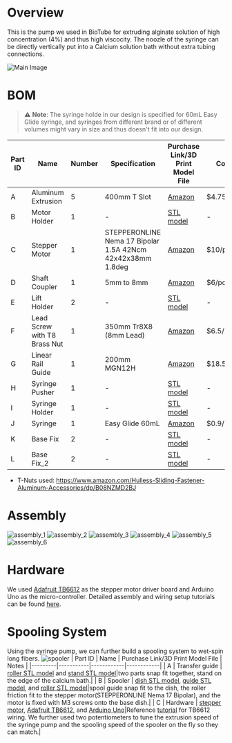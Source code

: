 # Overview
This is the pump we used in BioTube for extruding alginate solution of high concentration (4%) and thus high viscocity. The noozle of the syringe can be directly vertically put into a Calcium solution bath without extra tubing connections.

![Main Image](./img/main.png)

# BOM
> ⚠️ **Note**: The syringe holde in our design is specified for 60mL Easy Glide syringe, and syringes from different brand or of different volumes might vary in size and thus doesn't fit into our design.

| Part ID | Name       | Number     |Specification| Purchase Link/3D Print Model File | Cost |
|---------|------------|------------|------------|------------|------------|
| A       | Aluminum Extrusion |5|400mm T Slot| [Amazon](https://www.amazon.com/dp/B08Y8N7FD1?ref=nb_sb_ss_w_as-reorder_k0_1_13&amp=&crid=3VBMHCCEM3T1E&sprefix=aluminum%2Bextr&th=1) |$4.75/pc|
| B       | Motor Holder |1|-| [STL model](./model/pump/motor_holder.stl) |-|
| C       | Stepper Motor |1|STEPPERONLINE Nema 17 Bipolar 1.5A 42Ncm 42x42x38mm 1.8deg| [Amazon](https://www.amazon.com/dp/B0B38GX54H?ref=nb_sb_ss_w_as-reorder_k6_1_10&amp=&crid=38ALOK9A3HVA2&sprefix=stepper%2Bmo&th=1) |$10/pc|
| D       | Shaft Coupler |1|5mm to 8mm| [Amazon](https://www.amazon.com/Zeberoxyz-Aluminium-Diameter20mm-Length25mm-Motor%EF%BC%886-35x8mm%EF%BC%89/dp/B08QVK3MWH/ref=sr_1_3?crid=3KA69M92NF2WA&dib=eyJ2IjoiMSJ9.G8P_Ai-VgIKyJdhHRLNPaFbWD6G-bg2DOH26e_dJ_AqZjmpm3Kfxe9YSS5Xe-C9LNhXHVXSkyMVGvJhy3w7LEzOaFjR0_xhorvwDRA0BQtQm_o5658zIPECaxB-ZqSg8cTDzOxQJmyprdWSFRnvjLCkQS1sFaRJWD6SSXs8aNToE-gX1_88rdvoSFGOqlOt1210Tec3Ieczaz3KT_ldxUSrQaFBJubXfvxQNzg0u4AYk5PVZCS47C-DpApR4D3O-lKW9g2xUJenxwATmf2JsD0dofLakgFuol9Dsr3QFC7A.zFeMgHKedo4BgMLGxM52Td_1PwYd4vTPVeZjAgLir9o&dib_tag=se&keywords=coupler+cnc&qid=1731899614&s=industrial&sprefix=couplercnc%2Cindustrial%2C129&sr=1-3) |$6/pc|
| E       | Lift Holder |2|-| [STL model](./model/pump/lift_holder.stl) |-|
| F       | Lead Screw with T8 Brass Nut |1 |350mm Tr8X8 (8mm Lead)| [Amazon](https://www.amazon.com/350mm-Tr8X8-Printer-Machine-Thread/dp/B0981YH6X7/ref=sr_1_2_pp?crid=NEQGLEHW82GC&dib=eyJ2IjoiMSJ9.XdtkPX4h1YB3gFMo_YePmreEhNOOEAi2CmLBdDgSsTHB-3wYwS8haRcTaf3a1oEjmV1tqwPEirnk-9F1l8cae6sbfjtPA_5U_kjapQrdl2EYU7h5B_AtmhosBm2scBV2K1ft3Di68isoY8s2LcPTmuMYr2f1YLnbBJgMRdwr5bdYJAMjmTowmCOx6ZxLaEAsJHr9HI6Qugzwpb1oaoI3Nq0UQ5RLxOVberFVHpM9UnA.io_qYugfcRh9ozo9h-KOLmMDV_9QlyutgJxBOFQhjaI&dib_tag=se&keywords=lead%2Bscrew&qid=1731309743&sprefix=lead%2Bsc%2Caps%2C202&sr=8-2&th=1) |$6.5/pc|
| G       | Linear Rail Guide |1|200mm MGN12H| [Amazon](https://www.amazon.com/ReliaBot-Linear-Carriage-Printer-Machine/dp/B07B4F2G48/ref=sr_1_4_pp?crid=3HSZ4GF0LXEF2&dib=eyJ2IjoiMSJ9.xv2mApy6OXeImp8zS-IY6t70tfCA4BcpTICYGr9J_tMtcL_7kACzuE-CrbZeUZvERJZC2Z9pb4-slgjQzCD1b9FKAKP6sbQCfrlgxB-V7TV8RjUyN2DV_Y4rUgEaULpjn2-HMRz2njCQ_zqqqx1MmIzFBtJzp1PTixS84pacS87l1szy-a8_WwY_WHtvnWcDmblIF_af1kneVuAi60JAlt2LCVxMGwlcdZMn1fLJB-Fg02CGcyWACvvMhueOOeiiVw9yHgw-puRPskDnv_H6uXJNlZameKzSuGZgbKYkeGo.Iz3TFtNkxApBWyeGzGlUHMSDNU7jYEYcUuqq0SmM628&dib_tag=se&keywords=linear%2Brail&qid=1731900294&s=industrial&sprefix=linear%2B%2Cindustrial%2C165&sr=1-4&th=1) |$18.59/pc|
| H       | Syringe Pusher |1|-| [STL model](./model/pump/syringe_pusher.stl) |-|
| I       | Syringe Holder |1|-| [STL model](./model/pump/syring_holder.stl) |-|
| J       | Syringe |1| Easy Glide 60mL| [Amazon](https://www.amazon.com/Global-Medical-Products-60cc-Syringes/dp/B07K1LR8NJ/ref=sr_1_3?crid=1YVAX7296ZPDI&dib=eyJ2IjoiMSJ9.sfwbnAiL-UMPtVgMlCeXilNhKokHq4WBHPKrefE8LbbkilqJLqJi-5AKSXLQeCXbu-kI5THbe7prRCoctJcOJ9-DCX-ehh51RlSZ1OutUZDy7vUJt-dTMZ6aoiYvSOxRfpAf92elrvULm3Qy-fMeMxpjHPBO5WJk0idDvyzXj0Pb6YnnG1KoWUMVN-8-aS1nKdCfEYkUIyZTzatJBi-OOxDxGrEoBUb29GUQJsJnzLafz0Bsb8g9hWv-jRiWaraHYRP6zdkkpFFN3HbS7DA_yWBcpNNyavusk0DvjQTpgoQ.uGhV05sAeG0f6NwzT-c5rWgmFhGA433Bso1aP3aBk9E&dib_tag=se&keywords=60+ml+syringe+easy+glide&qid=1731900449&s=industrial&sprefix=60+ml+syringe+easy+glid%2Cindustrial%2C134&sr=1-3) |$0.9/pc|
| K       | Base Fix |2|-| [STL model](./model/pump/base_fix.stl) |-|
| L       | Base Fix_2 |2|-| [STL model](./model/pump/base_fix_2.stl) |-|


- T-Nuts used: https://www.amazon.com/Hulless-Sliding-Fastener-Aluminum-Accessories/dp/B08NZMD2BJ

# Assembly
![assembly_1](./img/assembly_1.png)
![assembly_2](./img/assembly_2.png)
![assembly_3](./img/assembly_3.png)
![assembly_4](./img/assembly_4.png)
![assembly_5](./img/assembly_5.png)
![assembly_6](./img/assembly_6.png)

# Hardware
We used [Adafruit TB6612](https://www.adafruit.com/product/2448?gad_source=1&gclid=CjwKCAiA34S7BhAtEiwACZzv4feKOWty9u_dhpJHnMaGh85bf2fnYS228pUAWPnXRmB9vD5l0R1kcBoCeTUQAvD_BwE) as the stepper motor driver board and Arduino Uno as the micro-controller. Detailed assembly and wiring setup tutorials can be found [here](https://learn.adafruit.com/adafruit-tb6612-h-bridge-dc-stepper-motor-driver-breakout). 

# Spooling System
Using the syringe pump, we can further build a spooling system to wet-spin long fibers.
![spooler](./img/spooler.png)
| Part ID | Name  | Purchase Link/3D Print Model File | Notes |
|---------|-----------|------------|------------|
| A       | Transfer guide | [roller STL model](./model/spool/trans_roller.stl) and [stand STL model](./model/spool/trans_stand.stl)|two parts snap fit together, stand on the edge of the calcium bath.|
| B       | Spooler | [dish STL model](./model/spool/spool_dish.stl), [guide STL model](./model/spool/spool_guide.stl), and [roller STL model](./model/spool/spool_roller.stl)|spool guide snap fit to the dish, the roller friction fit to the stepper motor(STEPPERONLINE Nema 17 Bipolar), and the motor is fixed with M3 screws onto the base dish.|
| C       | Hardware | [stepper motor](https://www.amazon.com/dp/B0B38GX54H?ref=nb_sb_ss_w_as-reorder_k6_1_10&amp=&crid=38ALOK9A3HVA2&sprefix=stepper+mo&th=1), [Adafruit TB6612](https://www.adafruit.com/product/2448?gad_source=1&gclid=CjwKCAiA34S7BhAtEiwACZzv4feKOWty9u_dhpJHnMaGh85bf2fnYS228pUAWPnXRmB9vD5l0R1kcBoCeTUQAvD_BwE), and [Arduino Uno](https://www.amazon.com/Arduino-A000066-ARDUINO-UNO-R3/dp/B008GRTSV6/ref=sr_1_1_sspa?crid=3EVBEBEY5WUFD&dib=eyJ2IjoiMSJ9.MazmhFfn-DF8W5oyX_S-tDFAqLRDaMJSkroaZhdQMdgePys4UzrERZgaxu0RHrmwh6oVgxMiZ5PykFPY45Zvj87Nho46YM6UFmLyyZZjAn0L6t074YVOiWT-Q1EMX25k9gRe8ueEZ7A3kq8jP-jDkeuLtxGGCNdmPTliHHHvkVxqbvugIL-X0fECy0TzHxMwYFdukx7wd_svuEpTiAROAJ-aajf0YsN01CJUSs8xPC3EDYmW-gRf4Y5dC6FYkEryJn5V-s3US-daFTKSAhzqNwH3oRdLt56vptFPsIZFdq8.i5OoYhdnTQZC547sfhsutnHWYddfm_C7XG3OLTD-EuQ&dib_tag=se&keywords=arduino+uno&qid=1734476558&s=industrial&sprefix=arduino+uno%2Cindustrial%2C164&sr=1-1-spons&sp_csd=d2lkZ2V0TmFtZT1zcF9hdGY&psc=1)|Reference [tutorial](https://learn.adafruit.com/adafruit-tb6612-h-bridge-dc-stepper-motor-driver-breakout) for TB6612 wiring. We further used two potentiometers to tune the extrusion speed of the syringe pump and the spooling speed of the spooler on the fly so they can match.|
